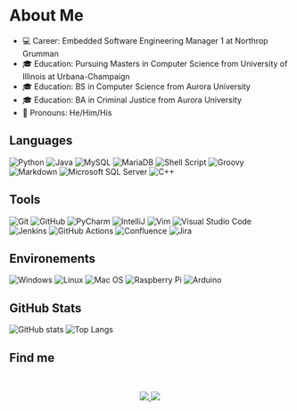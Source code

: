 # About Me

- 💻 Career: Embedded Software Engineering Manager 1 at Northrop Grumman
- 🎓 Education: Pursuing Masters in Computer Science from University of Illinois at Urbana-Champaign
- 🎓 Education: BS in Computer Science from Aurora University
- 🎓 Education: BA in Criminal Justice from Aurora University
- 👨 Pronouns: He/Him/His

## Languages

![Python](https://img.shields.io/badge/Python-gray?style=flat&logo=python&logoColor=white)
![Java](https://img.shields.io/badge/Java-gray?style=flat&logo=java&logoColor=white)
![MySQL](https://img.shields.io/badge/MySQL-gray?style=flat&logo=mysql&logoColor=white)
![MariaDB](https://img.shields.io/badge/MariaDB-gray?style=flat&logo=mariadb&logoColor=white)
![Shell Script](https://img.shields.io/badge/Shell%20Script-gray?style=flat&logo=gnu-bash&logoColor=white)
![Groovy](https://img.shields.io/badge/Groovy-gray?style=flat&logo=Apache%20Groovy&logoColor=white)
![Markdown](https://img.shields.io/badge/Markdown-gray?style=flat&logo=markdown&logoColor=white)
![Microsoft SQL Server](https://img.shields.io/badge/Microsoft%20SQL%20Server-gray?style=flat&logo=microsoft%20sql%20server&logoColor=white)
![C++](https://img.shields.io/badge/C%2B%2B-gray?style=flat&logo=C%2B%2B&logoColor=white)

## Tools

![Git](https://img.shields.io/badge/Git-gray?style=flat&logo=git&logoColor=white)
![GitHub](https://img.shields.io/badge/GitHub-gray?style=flatdge&logo=github&logoColor=white)
![PyCharm](https://img.shields.io/badge/PyCharm-gray?style=flat&logo=pycharm&logoColor=white)
![IntelliJ](https://img.shields.io/badge/IntelliJ-gray?style=flat&logo=intellij-idea&logoColor=white)
![Vim](https://img.shields.io/badge/VIM-gray?style=flat&logo=vim&logoColor=white)
![Visual Studio Code](https://img.shields.io/badge/Visual%20Studio%20Code-gray?style=flat&logo=visual-studio-code&logoColor=white)
![Jenkins](https://img.shields.io/badge/Jenkins-gray?style=flat&logo=jenkins&logoColor=white)
![GitHub Actions](https://img.shields.io/badge/GitHub%20Actions-gray?style=flatdge&logo=githubactions&logoColor=white)
![Confluence](https://img.shields.io/badge/Confluence-gray?style=flat&logo=confluence&logoColor=white)
![Jira](https://img.shields.io/badge/Jira-gray?style=flat&logo=jira&logoColor=white)

## Environements

![Windows](https://img.shields.io/badge/Windows-gray?style=flat&logo=windows&logoColor=white)
![Linux](https://img.shields.io/badge/Linux-gray?style=flat&logo=linux&logoColor=white)
![Mac OS](https://img.shields.io/badge/Mac%20OS-gray?style=flat&logo=apple&logoColor=white)
![Raspberry Pi](https://img.shields.io/badge/Raspberry%20Pi-gray?style=flat&logo=Raspberry%20Pi&logoColor=white)
![Arduino](https://img.shields.io/badge/Arduino-gray?style=flat&logo=Arduino&logoColor=white)


## GitHub Stats

![GitHub stats](https://github-readme-stats.vercel.app/api?username=Jonathan-Birkey&show_icons=true&theme=tokyonight)
![Top Langs](https://github-readme-stats.vercel.app/api/top-langs/?username=Jonathan-Birkey&theme=tokyonight)

## Find me

<br />
<p align="center">
<a href="https://www.linkedin.com/in/jonathan-birkey-052123150/">
<img src="https://img.shields.io/badge/LinkedIn-%230077B5.svg?style=flat&logo=linkedin&logoColor=white" />
<a href="mailto:jonathan.birkey@gmail.com">
<img src="https://img.shields.io/badge/Gmail-D14836?style=flat&logo=gmail&logoColor=white" />
</p>
